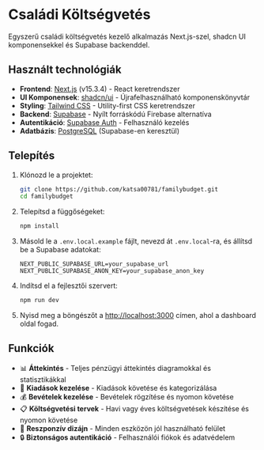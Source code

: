 # Családi Költségvetés

Egyszerű családi költségvetés kezelő alkalmazás Next.js-szel, shadcn UI komponensekkel és Supabase backenddel.

## Használt technológiák

- **Frontend**: [Next.js](https://nextjs.org/) (v15.3.4) - React keretrendszer
- **UI Komponensek**: [shadcn/ui](https://ui.shadcn.com/) - Újrafelhasználható komponenskönyvtár
- **Styling**: [Tailwind CSS](https://tailwindcss.com/) - Utility-first CSS keretrendszer
- **Backend**: [Supabase](https://supabase.com/) - Nyílt forráskódú Firebase alternatíva
- **Autentikáció**: [Supabase Auth](https://supabase.com/auth) - Felhasználó kezelés
- **Adatbázis**: [PostgreSQL](https://www.postgresql.org/) (Supabase-en keresztül)

## Telepítés

1. Klónozd le a projektet:
   ```bash
   git clone https://github.com/katsa00781/familybudget.git
   cd familybudget
   ```

2. Telepítsd a függőségeket:
   ```bash
   npm install
   ```

3. Másold le a `.env.local.example` fájlt, nevezd át `.env.local`-ra, és állítsd be a Supabase adatokat:
   ```
   NEXT_PUBLIC_SUPABASE_URL=your_supabase_url
   NEXT_PUBLIC_SUPABASE_ANON_KEY=your_supabase_anon_key
   ```

4. Indítsd el a fejlesztői szervert:
   ```bash
   npm run dev
   ```

5. Nyisd meg a böngészőt a [http://localhost:3000](http://localhost:3000) címen, ahol a dashboard oldal fogad.

## Funkciók

- 📊 **Áttekintés** - Teljes pénzügyi áttekintés diagramokkal és statisztikákkal
- 💸 **Kiadások kezelése** - Kiadások követése és kategorizálása
- 💰 **Bevételek kezelése** - Bevételek rögzítése és nyomon követése
- 📋 **Költségvetési tervek** - Havi vagy éves költségvetések készítése és nyomon követése
- 📱 **Reszponzív dizájn** - Minden eszközön jól használható felület
- 🔒 **Biztonságos autentikáció** - Felhasználói fiókok és adatvédelem
